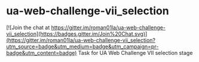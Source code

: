 # ua-web-challenge-vii_selection

[![Join the chat at https://gitter.im/roman01la/ua-web-challenge-vii_selection](https://badges.gitter.im/Join%20Chat.svg)](https://gitter.im/roman01la/ua-web-challenge-vii_selection?utm_source=badge&utm_medium=badge&utm_campaign=pr-badge&utm_content=badge)
Task for UA Web Challenge VII selection stage
